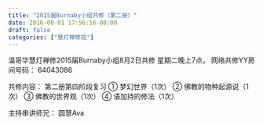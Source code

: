 ```yaml
---
title: "2015届Burnaby小组共修（第二册）"
date: 2016-08-01 17:56:16-08:00
draft: false
categories: ["慧灯禅修班"]
---
```

温哥华慧灯禅修2015届Burnaby小组8月2日共修
星期二晚上7点，
网络共修YY房间号码： 64043086

共修内容：
第二册第四阶段复习
① 梦幻世界（1次）
② 佛教的物种起源说（1次）
③ 佛教的世界观（1次）
④ 语加持的修法（1次）

主持串讲师兄： 圆慧Ava

